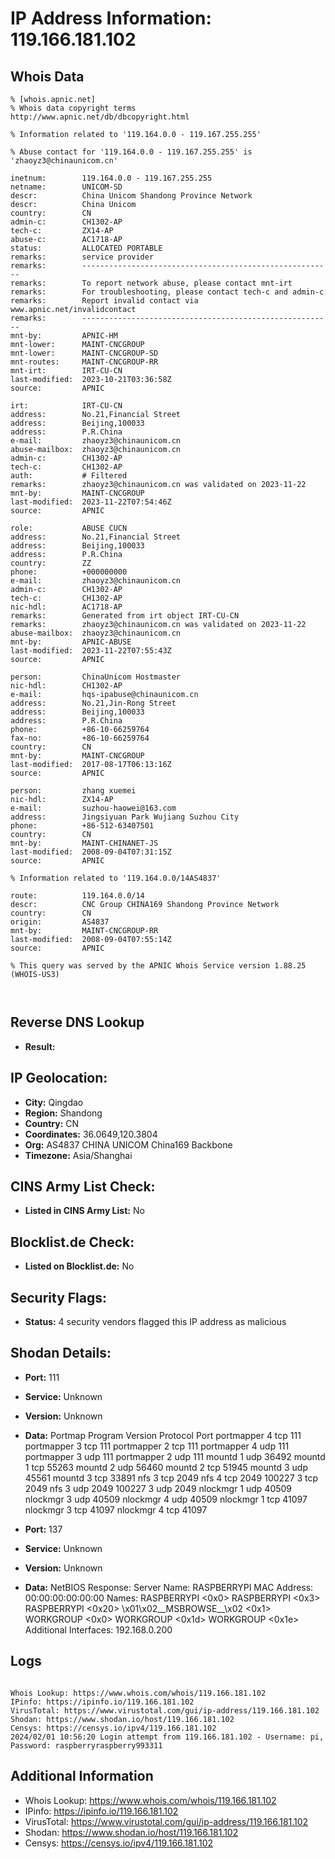 # IP Address Information: 119.166.181.102

## Whois Data
```
% [whois.apnic.net]
% Whois data copyright terms    http://www.apnic.net/db/dbcopyright.html

% Information related to '119.164.0.0 - 119.167.255.255'

% Abuse contact for '119.164.0.0 - 119.167.255.255' is 'zhaoyz3@chinaunicom.cn'

inetnum:        119.164.0.0 - 119.167.255.255
netname:        UNICOM-SD
descr:          China Unicom Shandong Province Network
descr:          China Unicom
country:        CN
admin-c:        CH1302-AP
tech-c:         ZX14-AP
abuse-c:        AC1718-AP
status:         ALLOCATED PORTABLE
remarks:        service provider
remarks:        --------------------------------------------------------
remarks:        To report network abuse, please contact mnt-irt
remarks:        For troubleshooting, please contact tech-c and admin-c
remarks:        Report invalid contact via www.apnic.net/invalidcontact
remarks:        --------------------------------------------------------
mnt-by:         APNIC-HM
mnt-lower:      MAINT-CNCGROUP
mnt-lower:      MAINT-CNCGROUP-SD
mnt-routes:     MAINT-CNCGROUP-RR
mnt-irt:        IRT-CU-CN
last-modified:  2023-10-21T03:36:58Z
source:         APNIC

irt:            IRT-CU-CN
address:        No.21,Financial Street
address:        Beijing,100033
address:        P.R.China
e-mail:         zhaoyz3@chinaunicom.cn
abuse-mailbox:  zhaoyz3@chinaunicom.cn
admin-c:        CH1302-AP
tech-c:         CH1302-AP
auth:           # Filtered
remarks:        zhaoyz3@chinaunicom.cn was validated on 2023-11-22
mnt-by:         MAINT-CNCGROUP
last-modified:  2023-11-22T07:54:46Z
source:         APNIC

role:           ABUSE CUCN
address:        No.21,Financial Street
address:        Beijing,100033
address:        P.R.China
country:        ZZ
phone:          +000000000
e-mail:         zhaoyz3@chinaunicom.cn
admin-c:        CH1302-AP
tech-c:         CH1302-AP
nic-hdl:        AC1718-AP
remarks:        Generated from irt object IRT-CU-CN
remarks:        zhaoyz3@chinaunicom.cn was validated on 2023-11-22
abuse-mailbox:  zhaoyz3@chinaunicom.cn
mnt-by:         APNIC-ABUSE
last-modified:  2023-11-22T07:55:43Z
source:         APNIC

person:         ChinaUnicom Hostmaster
nic-hdl:        CH1302-AP
e-mail:         hqs-ipabuse@chinaunicom.cn
address:        No.21,Jin-Rong Street
address:        Beijing,100033
address:        P.R.China
phone:          +86-10-66259764
fax-no:         +86-10-66259764
country:        CN
mnt-by:         MAINT-CNCGROUP
last-modified:  2017-08-17T06:13:16Z
source:         APNIC

person:         zhang xuemei
nic-hdl:        ZX14-AP
e-mail:         suzhou-haowei@163.com
address:        Jingsiyuan Park Wujiang Suzhou City
phone:          +86-512-63407501
country:        CN
mnt-by:         MAINT-CHINANET-JS
last-modified:  2008-09-04T07:31:15Z
source:         APNIC

% Information related to '119.164.0.0/14AS4837'

route:          119.164.0.0/14
descr:          CNC Group CHINA169 Shandong Province Network
country:        CN
origin:         AS4837
mnt-by:         MAINT-CNCGROUP-RR
last-modified:  2008-09-04T07:55:14Z
source:         APNIC

% This query was served by the APNIC Whois Service version 1.88.25 (WHOIS-US3)



```
## Reverse DNS Lookup
- **Result:** 

## IP Geolocation:
- **City:** Qingdao
- **Region:** Shandong
- **Country:** CN
- **Coordinates:** 36.0649,120.3804
- **Org:** AS4837 CHINA UNICOM China169 Backbone
- **Timezone:** Asia/Shanghai

## CINS Army List Check:
- **Listed in CINS Army List:** 
No

## Blocklist.de Check:
- **Listed on Blocklist.de:** 
No

## Security Flags:
- **Status:** 4 security vendors flagged this IP address as malicious

## Shodan Details:
- **Port:** 111
- **Service:** Unknown
- **Version:** Unknown
- **Data:** Portmap
Program	Version	Protocol	Port
portmapper	4	tcp	111
portmapper	3	tcp	111
portmapper	2	tcp	111
portmapper	4	udp	111
portmapper	3	udp	111
portmapper	2	udp	111
mountd	1	udp	36492
mountd	1	tcp	55263
mountd	2	udp	56460
mountd	2	tcp	51945
mountd	3	udp	45561
mountd	3	tcp	33891
nfs	3	tcp	2049
nfs	4	tcp	2049
100227	3	tcp	2049
nfs	3	udp	2049
100227	3	udp	2049
nlockmgr	1	udp	40509
nlockmgr	3	udp	40509
nlockmgr	4	udp	40509
nlockmgr	1	tcp	41097
nlockmgr	3	tcp	41097
nlockmgr	4	tcp	41097


- **Port:** 137
- **Service:** Unknown
- **Version:** Unknown
- **Data:** NetBIOS Response:
  Server Name: RASPBERRYPI
  MAC Address: 00:00:00:00:00:00
  Names:
    RASPBERRYPI <0x0>
    RASPBERRYPI <0x3>
    RASPBERRYPI <0x20>
    \x01\x02__MSBROWSE__\x02 <0x1>
    WORKGROUP <0x0>
    WORKGROUP <0x1d>
    WORKGROUP <0x1e>
  Additional Interfaces:
    192.168.0.200

## Logs
```

Whois Lookup: https://www.whois.com/whois/119.166.181.102
IPinfo: https://ipinfo.io/119.166.181.102
VirusTotal: https://www.virustotal.com/gui/ip-address/119.166.181.102
Shodan: https://www.shodan.io/host/119.166.181.102
Censys: https://censys.io/ipv4/119.166.181.102
2024/02/01 10:56:20 Login attempt from 119.166.181.102 - Username: pi, Password: raspberryraspberry993311

```
## Additional Information
- Whois Lookup: https://www.whois.com/whois/119.166.181.102
- IPinfo: https://ipinfo.io/119.166.181.102
- VirusTotal: https://www.virustotal.com/gui/ip-address/119.166.181.102
- Shodan: https://www.shodan.io/host/119.166.181.102
- Censys: https://censys.io/ipv4/119.166.181.102

